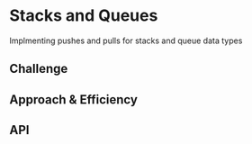 # Stacks and Queues
<!-- Short summary or background information -->
Implmenting pushes and pulls for stacks and queue data types

## Challenge
<!-- Description of the challenge -->


## Approach & Efficiency
<!-- What approach did you take? Why? What is the Big O space/time for this approach? -->

## API
<!-- Description of each method publicly available to your Stack and Queue-->